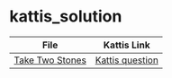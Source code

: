 # kattis_solution
|File|Kattis Link|
|----|-----------|
|[Take Two Stones](https://github.com/mohaMgT/kattis_solution/tree/main/Files/Take%20Two%20Stones)|[Kattis question](https://open.kattis.com/problems/twostones)|
